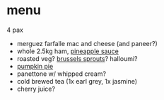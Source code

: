 # menu

4 pax

* merguez farfalle mac and cheese (and paneer?)
* whole 2.5kg ham, [pineapple sauce](../in-progress/pineapple-sauce-for-ham.md)
* roasted veg? [brussels sprouts](../recipes/smashed-brussels-sprouts.md)? halloumi?
* [pumpkin pie](../recipes/confectionery/pumpkin-pie.md)
* panettone w/ whipped cream?
* cold brewed tea (1x earl grey, 1x jasmine)
* cherry juice?
